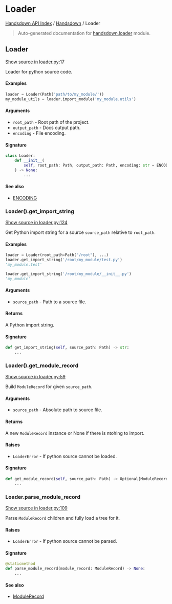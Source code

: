 # Loader

[Handsdown API Index](../README.md#handsdown-api-index) /
[Handsdown](./index.md#handsdown) /
Loader

> Auto-generated documentation for [handsdown.loader](https://github.com/vemel/handsdown/blob/main/handsdown/loader.py) module.

## Loader

[Show source in loader.py:17](https://github.com/vemel/handsdown/blob/main/handsdown/loader.py#L17)

Loader for python source code.

#### Examples

```python
loader = Loader(Path('path/to/my_module/'))
my_module_utils = loader.import_module('my_module.utils')
```

#### Arguments

- `root_path` - Root path of the project.
- `output_path` - Docs output path.
- `encoding` - File encoding.

#### Signature

```python
class Loader:
    def __init__(
        self, root_path: Path, output_path: Path, encoding: str = ENCODING
    ) -> None:
        ...
```

#### See also

- [ENCODING](./constants.md#encoding)

### Loader().get_import_string

[Show source in loader.py:124](https://github.com/vemel/handsdown/blob/main/handsdown/loader.py#L124)

Get Python import string for a source `source_path` relative to `root_path`.

#### Examples

```python
loader = Loader(root_path=Path("/root"), ...)
loader.get_import_string('/root/my_module/test.py')
'my_module.test'

loader.get_import_string('/root/my_module/__init__.py')
'my_module'
```

#### Arguments

- `source_path` - Path to a source file.

#### Returns

A Python import string.

#### Signature

```python
def get_import_string(self, source_path: Path) -> str:
    ...
```

### Loader().get_module_record

[Show source in loader.py:59](https://github.com/vemel/handsdown/blob/main/handsdown/loader.py#L59)

Build `ModuleRecord` for given `source_path`.

#### Arguments

- `source_path` - Absolute path to source file.

#### Returns

A new `ModuleRecord` instance or None if there is ntohing to import.

#### Raises

- `LoaderError` - If python source cannot be loaded.

#### Signature

```python
def get_module_record(self, source_path: Path) -> Optional[ModuleRecord]:
    ...
```

### Loader.parse_module_record

[Show source in loader.py:109](https://github.com/vemel/handsdown/blob/main/handsdown/loader.py#L109)

Parse `ModuleRecord` children and fully load a tree for it.

#### Raises

- `LoaderError` - If python source cannot be parsed.

#### Signature

```python
@staticmethod
def parse_module_record(module_record: ModuleRecord) -> None:
    ...
```

#### See also

- [ModuleRecord](ast_parser/node_records/module_record.md#modulerecord)



